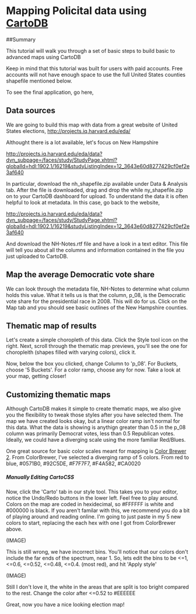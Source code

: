 Mapping Policital data using [CartoDB](http://cartodb.com)
== 

##Summary

This tutorial will walk you through a set of basic steps to build basic to advanced maps using CartoDB

Keep in mind that this tutorial was built for users with paid accounts. Free accounts will not have enough space to use the full United States counties shapefile mentioned below.

To see the final application, go here,

## Data sources

We are going to build this map with data from a great website of United States elections, http://projects.iq.harvard.edu/eda/

Althought there is a lot available, let's focus on New Hampshire

http://projects.iq.harvard.edu/eda/data?dvn_subpage=/faces/study/StudyPage.xhtml?globalId=hdl:1902.1/16219&studyListingIndex=12_3643e60d8277429cf0ef2e3af640

In particular, download the nh_shapefile.zip available under Data & Analysis tab. After the file is downloaded, drag and drop the while ny_shapefile.zip on to your CartoDB dashboard for upload. To understand the data it is often helpful to look at metadata. In this case, go back to the website,

http://projects.iq.harvard.edu/eda/data?dvn_subpage=/faces/study/StudyPage.xhtml?globalId=hdl:1902.1/16219&studyListingIndex=12_3643e60d8277429cf0ef2e3af640

And download the NH-Notes.rtf file and have a look in a text editor. This file will tell you about all the columns and information contained in the file you just uploaded to CartoDB. 

## Map the average Democratic vote share

We can look through the metadata file, NH-Notes to determine what column holds this value. What it tells us is that the column, p_08, is the Democratic vote share for the presidential race in 2008. This will do for us. Click on the Map tab and you should see basic outlines of the New Hampshire counties. 

## Thematic map of results 

Let's create a simple choropleth of this data. Click the Style tool icon on the right. Next, scroll through the thematic map previews, you'll see the one for choropleith (shapes filled with varying colors), click it. 

Now, below the box you clicked, change Column to 'p_08'. For Buckets, choose '5 Buckets'. For a color ramp, choose any for now. Take a look at your map, getting closer!

## Customizing thematic maps

Although CartoDB makes it simple to create thematic maps, we also give you the flexibility to tweak those styles after you have selected them. The map we have created looks okay, but a linear color ramp isn't normal for this data. What the data is showing is anythign greater than 0.5 in the p_08 column was primarily Democrat votes, less than 0.5 Republican votes. Ideally, we could have a diverging scale using the more familiar Red/Blues. 

One great source for basic color scales meant for mapping is [Color Brewer 2](http://colorbrewer2.org/). From ColorBrewer, I've selected a diverging ramp of 5 colors. From red to blue, #0571B0, #92C5DE, #F7F7F7, #F4A582, #CA0020

##### Manually Editing CartoCSS

Now, click the 'Carto' tab in our style tool. This takes you to your editor, notice the Undo/Redo buttons in the lower left. Feel free to play around. Colors on the map are coded in hexidecimal, so #FFFFFF is white and #000000 is black. If you aren't familar with this, we recommend you do a bit of playing around and reading online. I'm going to just paste in my 5 new colors to start, replacing the each hex with one I got from ColorBrewer above. 

(IMAGE)

This is still wrong, we have incorrect bins. You'll notice that our colors don't include the far ends of the spectrum, near 1. So, lets edit the bins to be <=1, <=0.6, <=0.52, <=0.48, <=0.4. (most red), and hit 'Apply style'

(IMAGE)

Still I don't love it, the white in the areas that are split is too bright compared to the rest. Change the color after <=0.52 to #EEEEEE

Great, now you have a nice looking election map!